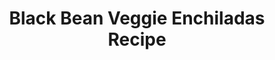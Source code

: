---
title: Black Bean Veggie Enchiladas Recipe
source: Taste of Home
source_url: http://www.tasteofhome.com/Recipes/Black-Bean-Veggie-Enchiladas
yield: 6 Enchiladas
active_time: 30 minutes
total_time: 55 minutes
tags: 
  - mexican
  - veg
image: /uploads/vegEnchiladas.jpg
ingredients:
  <ul>
  <li>1 small onion, chopped</li>
  <li>1 small green pepper, chopped</li>
  <li>1/2 cup sliced fresh mushrooms</li>
  <li>2 teaspoons olive oil</li>
  <li>1 garlic clove, minced</li>
  <li>1 can (15 ounces) black beans, rinsed and drained</li>
  <li>3/4 cup frozen corn, thawed</li>
  <li>1 can (4 ounces) chopped green chilies</li>
  <li>2 tablespoons reduced-sodium taco seasoning</li>
  <li>1 teaspoon dried cilantro flakes</li>
  <li>6 whole wheat tortillas (8 inches), warmed</li>
  <li>1/2 cup enchilada sauce</li>
  <li>3/4 cup shredded reduced-fat Mexican cheese blend</li>
  </ul>
instructions: >-
  <ol>
  <li>In a large skillet, saute the onion, green pepper and mushrooms in oil until crisp-tender. Add garlic; cook 1 minute longer. Add the beans, corn, chilies, taco seasoning and cilantro; cook for 2-3 minutes or until heated through.</li>
  <li>Spoon 1/2 cup bean mixture down the center of each tortilla. Roll up and place seam side down in a greased 13-in. x 9-in. baking dish. Top with enchilada sauce and cheese.</li>
  <li>Bake, uncovered, at 350° for 25-30 minutes or until heated through.</li>
  </ol>
notes: Used a whole can of enchilada sauce and lots of colored bells peppers 
---